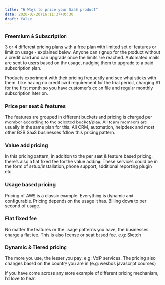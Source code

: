 ```yaml
---
title: "6 Ways to price your SaaS product"
date: 2020-02-20T16:11:37+05:30
draft: false
---
```


### Freemium & Subscription
3 or 4 different pricing plans with a free plan with limited set of features or limit on usage - explained below. Anyone can signup for the product without a credit card and can upgrade once the limits are reached. Automated mails are sent to users based on the usage, nudging them to upgrade to a paid subscription plan.

Products experiment with their pricing frequently and see what sticks with them. Like having no credit card requirement for the trial period, charging $1 for the first month so you have customer’s cc on file and regular monthly subscription later on.


### Price per seat & features
The features are grouped in different buckets and pricing is charged per member according to the selected bucket/plan. All team members are usually in the same plan for this. All CRM, automation, helpdesk and most other B2B SaaS businesses follow this pricing pattern.

### Value add pricing
In this pricing pattern, in addition to the per seat & feature based pricing, there’s also a flat fixed fee for the value adding. These services could be in the form of setup/installation, phone support, additional reporting plugin etc.

### Usage based pricing
Pricing of AWS is a classic example. Everything is dynamic and configurable. Pricing depends on the usage it has. Billing down to per second of usage.

### Flat fixed fee
No matter the features or the usage patterns you have, the businesses charge a flat fee. This is also license or seat based fee. e.g: Sketch

### Dynamic & Tiered pricing
The more you use, the lesser you pay. e.g: VoIP services. The pricing also changes based on the country you are in (e.g: wesbos javascript courses)

If you have come across any more example of different pricing mechanism, I’d love to hear. 
